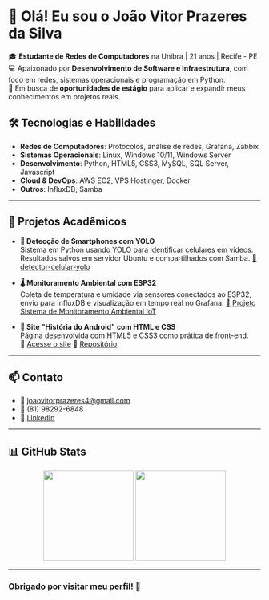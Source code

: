 # 👋 Olá! Eu sou o João Vitor Prazeres da Silva

🎓 **Estudante de Redes de Computadores** na Unibra | 21 anos | Recife - PE  
💻 Apaixonado por **Desenvolvimento de Software e Infraestrutura**, com foco em redes, sistemas operacionais e programação em Python.  
🚀 Em busca de **oportunidades de estágio** para aplicar e expandir meus conhecimentos em projetos reais.

## 🛠️ Tecnologias e Habilidades

- **Redes de Computadores**: Protocolos, análise de redes, Grafana, Zabbix  
- **Sistemas Operacionais**: Linux, Windows 10/11, Windows Server  
- **Desenvolvimento**: Python, HTML5, CSS3, MySQL, SQL Server, Javascript 
- **Cloud & DevOps**: AWS EC2, VPS Hostinger, Docker  
- **Outros**: InfluxDB, Samba

---

## 💼 Projetos Acadêmicos

- **📱 Detecção de Smartphones com YOLO**  
  Sistema em Python usando YOLO para identificar celulares em vídeos. Resultados salvos em servidor Ubuntu e compartilhados com Samba.
  [🔗 detector-celular-yolo](https://github.com/juanvitor04/detector-celular-yolo)


- **🌡️ Monitoramento Ambiental com ESP32**  
  Coleta de temperatura e umidade via sensores conectados ao ESP32, envio para InfluxDB e visualização em tempo real no Grafana.
  [🔗 Projeto Sistema de Monitoramento Ambiental IoT](https://github.com/juanvitor04/sistema-de-monitoramento-ambiental-iot)


- **🤖 Site "História do Android" com HTML e CSS**  
  Página desenvolvida com HTML5 e CSS3 como prática de front-end.  
  🔗 [Acesse o site](https://juanvitor04.github.io/projeto-android/)  🔗 [Repositório](https://github.com/juanvitor04/projeto-android)  

---


## 📫 Contato

- 📧 joaovitorprazeres4@gmail.com  
- 📱 (81) 98292-6848
- 🔗 [LinkedIn](https://www.linkedin.com/in/joao-vitor-prazeres-da-silva/)  

---

## 📊 GitHub Stats

<div align="center">

<!-- GitHub Stats -->
<img height="180em" src="https://github-readme-stats.vercel.app/api?username=juanvitor04&show_icons=true&theme=tokyonight&cache_seconds=3600" />

<!-- Top Languages -->
<img height="180em" src="https://github-readme-stats.vercel.app/api/top-langs/?username=juanvitor04&layout=compact&theme=tokyonight&langs_count=6&cache_seconds=3600" />


</div>

---

### Obrigado por visitar meu perfil! 🚀
